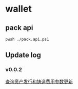 # wallet

## pack api

```bash
pwsh ./pack.api.ps1
```

## Update log

### v0.0.2 

[查询资产发行和铸造费用参数更新](https://bitlong.gitbook.io/api-doc#id-202481-141909-cha-xun-zi-chan-fa-xing-he-zhu-zao-fei-yong-can-shu-geng-xin)

